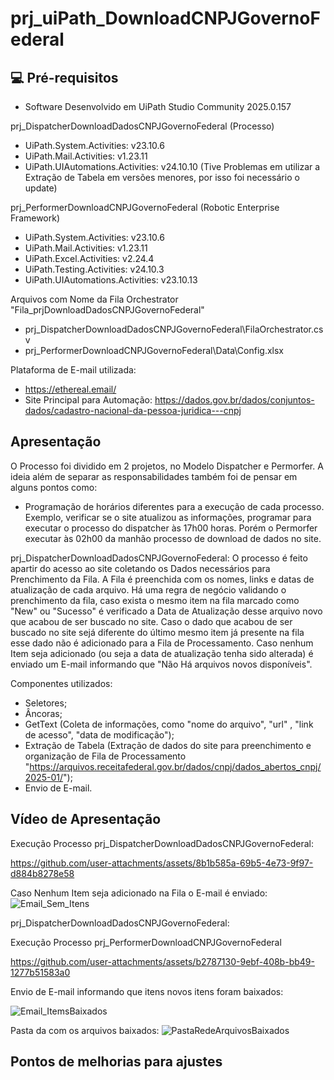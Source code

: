 # prj_uiPath_DownloadCNPJGovernoFederal

## 💻 Pré-requisitos

* Software Desenvolvido em UiPath Studio Community 2025.0.157

prj_DispatcherDownloadDadosCNPJGovernoFederal (Processo)
 - UiPath.System.Activities: v23.10.6
 - UiPath.Mail.Activities: v1.23.11
 - UiPath.UIAutomations.Activities: v24.10.10 (Tive Problemas em utilizar a Extração de Tabela em versões menores, por isso foi necessário o update)
  
prj_PerformerDownloadCNPJGovernoFederal (Robotic Enterprise Framework)
 - UiPath.System.Activities: v23.10.6
 - UiPath.Mail.Activities: v1.23.11
 - UiPath.Excel.Activities: v2.24.4
 - UiPath.Testing.Activities: v24.10.3
 - UiPath.UIAutomations.Activities: v23.10.13

Arquivos com Nome da Fila Orchestrator "Fila_prjDownloadDadosCNPJGovernoFederal"
  - prj_DispatcherDownloadDadosCNPJGovernoFederal\FilaOrchestrator.csv
  - prj_PerformerDownloadCNPJGovernoFederal\Data\Config.xlsx

Plataforma de E-mail utilizada:
 * https://ethereal.email/
 * Site Principal para Automação: https://dados.gov.br/dados/conjuntos-dados/cadastro-nacional-da-pessoa-juridica---cnpj


## Apresentação

O Processo foi dividido em 2 projetos, no Modelo Dispatcher e Permorfer. A ideia além de separar as responsabilidades também foi de pensar em alguns pontos como:

 * Programação de horários diferentes para a execução de cada processo. Exemplo, verificar se o site atualizou as informações, programar para executar o processo do dispatcher às 17h00 horas. Porém o Permorfer executar às 02h00 da manhão processo de download de dados no site. 


prj_DispatcherDownloadDadosCNPJGovernoFederal:
O processo é feito apartir do acesso ao site coletando os Dados necessários para Prenchimento da Fila. A Fila é preenchida com os nomes, links e datas de atualização de cada arquivo. Há uma regra de negócio validando o prenchimento da fila, caso exista o mesmo item na fila marcado como "New" ou "Sucesso" é verificado a Data de Atualização desse arquivo novo que acabou de ser buscado no site. Caso o dado que acabou de ser buscado no site sejá diferente do último mesmo item já presente na fila esse dado não é adicionado para a Fila de Processamento.
Caso nenhum Item seja adicionado (ou seja a data de atualização tenha sido alterada) é enviado um E-mail informando que "Não Há arquivos novos disponíveis". 

Componentes utilizados:
- Seletores;
- Âncoras;
- GetText (Coleta de informações, como "nome do arquivo", "url" , "link de acesso", "data de modificação");
- Extração de Tabela (Extração de dados do site para preenchimento e organização de Fila de Processamento "https://arquivos.receitafederal.gov.br/dados/cnpj/dados_abertos_cnpj/2025-01/");
- Envio de E-mail.

## Vídeo de Apresentação 

Execução Processo prj_DispatcherDownloadDadosCNPJGovernoFederal:

https://github.com/user-attachments/assets/8b1b585a-69b5-4e73-9f97-d884b8278e58


Caso Nenhum Item seja adicionado na Fila o E-mail é enviado:
![Email_Sem_Itens](https://github.com/user-attachments/assets/8244dbcd-2d67-4d58-98cb-09044563d136)


prj_DispatcherDownloadDadosCNPJGovernoFederal:

Execução Processo prj_PerformerDownloadCNPJGovernoFederal

https://github.com/user-attachments/assets/b2787130-9ebf-408b-bb49-1277b51583a0


Envio de E-mail informando que itens novos itens foram baixados:

![Email_ItemsBaixados](https://github.com/user-attachments/assets/844f5614-1e8f-4688-be7c-e1851c07d90c)


Pasta da com os arquivos baixados:
![PastaRedeArquivosBaixados](https://github.com/user-attachments/assets/2f7f8b70-3b07-4cea-b528-a2f160617485)


## Pontos de melhorias para ajustes


<!---
Seja um dos contribuidores<br>



